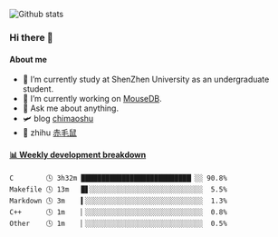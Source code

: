 ![Github stats](https://github-readme-stats.vercel.app/api?username=chimaoshu&show_icons=true&theme=cobalt)

### Hi there 👋

#### About me

- 🏫 I’m currently study at ShenZhen University as an undergraduate student.
- 🔭 I’m currently working on [MouseDB](https://github.com/chimaoshu/MouseDB).
- 💬 Ask me about anything.
- 🛩️ blog  [chimaoshu](https://www.chimaoshu.top)
- 🎯 zhihu  [赤毛鼠](https://www.zhihu.com/people/chi-mao-shu-53/)

<!-- waka-box start -->
#### <a href="https://gist.github.com/e235103f6d3ace58395a9ff863c34467" target="_blank">📊 Weekly development breakdown</a>
```text
C        🕓 3h32m ███████████████████████████▏░░ 90.8%
Makefile 🕓 13m   █▋░░░░░░░░░░░░░░░░░░░░░░░░░░░░  5.5%
Markdown 🕓 3m    ▍░░░░░░░░░░░░░░░░░░░░░░░░░░░░░  1.3%
C++      🕓 1m    ▏░░░░░░░░░░░░░░░░░░░░░░░░░░░░░  0.8%
Other    🕓 1m    ▏░░░░░░░░░░░░░░░░░░░░░░░░░░░░░  0.5%
```
<!-- Powered by https://github.com/YouEclipse/waka-box-go . -->
<!-- waka-box end -->
